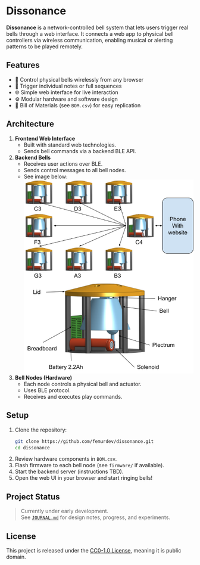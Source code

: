 # Dissonance

**Dissonance** is a network-controlled bell system that lets users trigger real bells through a web interface. It connects a web app to physical bell controllers via wireless communication, enabling musical or alerting patterns to be played remotely.

## Features
- 🛜 Control physical bells wirelessly from any browser  
- 🎵 Trigger individual notes or full sequences  
- 🌐 Simple web interface for live interaction  
- ⚙️ Modular hardware and software design  
- 🧾 Bill of Materials (see `BOM.csv`) for easy replication  

## Architecture
1. **Frontend Web Interface**
   - Built with standard web technologies.
   - Sends bell commands via a backend BLE API.
2. **Backend Bells**
   - Receives user actions over BLE.
   - Sends control messages to all bell nodes.
   - See image below:
![Bell Connections](https://github.com/femurdev/dissonance/blob/main/softwareInteractionsv1.png?raw=true)
3. **Bell Nodes (Hardware)**
   - Each node controls a physical bell and actuator.
   - Uses BLE protocol.
   - Receives and executes play commands.

## Setup
1. Clone the repository:
   ```bash
   git clone https://github.com/femurdev/dissonance.git
   cd dissonance
   ```
2. Review hardware components in `BOM.csv`.
3. Flash firmware to each bell node (see `firmware/` if available).
4. Start the backend server (instructions TBD).
5. Open the web UI in your browser and start ringing bells!

## Project Status
> Currently under early development.  
> See [`JOURNAL.md`](JOURNAL.md) for design notes, progress, and experiments.

## License
This project is released under the [CC0-1.0 License](LICENSE), meaning it is public domain.
